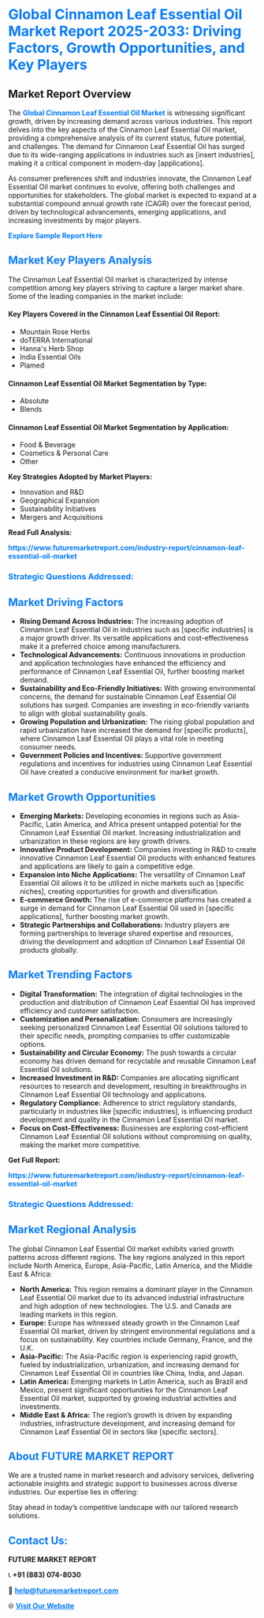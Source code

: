 <h1 style="color: #007BFF;">Global Cinnamon Leaf Essential Oil Market Report 2025-2033: Driving Factors, Growth Opportunities, and Key Players</h1>

<section id="overview">
<h2>Market Report Overview</h2>
<p>The <a href="https://www.futuremarketreport.com/industry-report/cinnamon-leaf-essential-oil-market" style="color: #007BFF; text-decoration: none;"><strong>Global Cinnamon Leaf Essential Oil Market</strong></a> is witnessing significant growth, driven by increasing demand across various industries. This report delves into the key aspects of the Cinnamon Leaf Essential Oil market, providing a comprehensive analysis of its current status, future potential, and challenges. The demand for Cinnamon Leaf Essential Oil has surged due to its wide-ranging applications in industries such as [insert industries], making it a critical component in modern-day [applications].</p>
<p>As consumer preferences shift and industries innovate, the Cinnamon Leaf Essential Oil market continues to evolve, offering both challenges and opportunities for stakeholders. The global market is expected to expand at a substantial compound annual growth rate (CAGR) over the forecast period, driven by technological advancements, emerging applications, and increasing investments by major players.</p>
</section>

<section id="overview">
<p><a href="https://www.futuremarketreport.com/request-sample/reportId=61889" style="color: #007BFF; text-decoration: none;"><strong>Explore Sample Report Here</strong></a></p>
</section>

<section id="key-players">
<h2 style="color: #007BFF;">Market Key Players Analysis</h2>
<p>The Cinnamon Leaf Essential Oil market is characterized by intense competition among key players striving to capture a larger market share. Some of the leading companies in the market include:</p>
<h4>Key Players Covered in the Cinnamon Leaf Essential Oil Report:</h4>
<ul><li>Mountain Rose Herbs</li><li>doTERRA International</li><li>Hanna&#039;s Herb Shop</li><li>India Essential Oils</li><li>Plamed</li></ul>
<h4>Cinnamon Leaf Essential Oil Market Segmentation by Type:</h4>
<ul><li>Absolute</li><li>Blends</li></ul>

<h4>Cinnamon Leaf Essential Oil Market Segmentation by Application:</h4>
<ul><li>Food &amp; Beverage</li><li>Cosmetics &amp; Personal Care</li><li>Other</li></ul>
<p><strong>Key Strategies Adopted by Market Players:</strong></p>
<ul>
<li>Innovation and R&D</li>
<li>Geographical Expansion</li>
<li>Sustainability Initiatives</li>
<li>Mergers and Acquisitions</li>
</ul>
</section>

<section>
<p><strong>Read Full Analysis: </strong></p><a href="https://www.futuremarketreport.com/industry-report/cinnamon-leaf-essential-oil-market" style="color: #007BFF; text-decoration: none;"><strong>https://www.futuremarketreport.com/industry-report/cinnamon-leaf-essential-oil-market</strong></a>
<h3 style="color: #007BFF;">Strategic Questions Addressed:</h3>
</section>

<section id="driving-factors">
<h2 style="color: #007BFF;">Market Driving Factors</h2>
<ul>
<li><strong>Rising Demand Across Industries:</strong> The increasing adoption of Cinnamon Leaf Essential Oil in industries such as [specific industries] is a major growth driver. Its versatile applications and cost-effectiveness make it a preferred choice among manufacturers.</li>
<li><strong>Technological Advancements:</strong> Continuous innovations in production and application technologies have enhanced the efficiency and performance of Cinnamon Leaf Essential Oil, further boosting market demand.</li>
<li><strong>Sustainability and Eco-Friendly Initiatives:</strong> With growing environmental concerns, the demand for sustainable Cinnamon Leaf Essential Oil solutions has surged. Companies are investing in eco-friendly variants to align with global sustainability goals.</li>
<li><strong>Growing Population and Urbanization:</strong> The rising global population and rapid urbanization have increased the demand for [specific products], where Cinnamon Leaf Essential Oil plays a vital role in meeting consumer needs.</li>
<li><strong>Government Policies and Incentives:</strong> Supportive government regulations and incentives for industries using Cinnamon Leaf Essential Oil have created a conducive environment for market growth.</li>
</ul>
</section>

<section id="growth-opportunities">
<h2 style="color: #007BFF;">Market Growth Opportunities</h2>
<ul>
<li><strong>Emerging Markets:</strong> Developing economies in regions such as Asia-Pacific, Latin America, and Africa present untapped potential for the Cinnamon Leaf Essential Oil market. Increasing industrialization and urbanization in these regions are key growth drivers.</li>
<li><strong>Innovative Product Development:</strong> Companies investing in R&D to create innovative Cinnamon Leaf Essential Oil products with enhanced features and applications are likely to gain a competitive edge.</li>
<li><strong>Expansion into Niche Applications:</strong> The versatility of Cinnamon Leaf Essential Oil allows it to be utilized in niche markets such as [specific niches], creating opportunities for growth and diversification.</li>
<li><strong>E-commerce Growth:</strong> The rise of e-commerce platforms has created a surge in demand for Cinnamon Leaf Essential Oil used in [specific applications], further boosting market growth.</li>
<li><strong>Strategic Partnerships and Collaborations:</strong> Industry players are forming partnerships to leverage shared expertise and resources, driving the development and adoption of Cinnamon Leaf Essential Oil products globally.</li>
</ul>
</section>

<section id="trending-factors">
<h2 style="color: #007BFF;">Market Trending Factors</h2>
<ul>
<li><strong>Digital Transformation:</strong> The integration of digital technologies in the production and distribution of Cinnamon Leaf Essential Oil has improved efficiency and customer satisfaction.</li>
<li><strong>Customization and Personalization:</strong> Consumers are increasingly seeking personalized Cinnamon Leaf Essential Oil solutions tailored to their specific needs, prompting companies to offer customizable options.</li>
<li><strong>Sustainability and Circular Economy:</strong> The push towards a circular economy has driven demand for recyclable and reusable Cinnamon Leaf Essential Oil solutions.</li>
<li><strong>Increased Investment in R&D:</strong> Companies are allocating significant resources to research and development, resulting in breakthroughs in Cinnamon Leaf Essential Oil technology and applications.</li>
<li><strong>Regulatory Compliance:</strong> Adherence to strict regulatory standards, particularly in industries like [specific industries], is influencing product development and quality in the Cinnamon Leaf Essential Oil market.</li>
<li><strong>Focus on Cost-Effectiveness:</strong> Businesses are exploring cost-efficient Cinnamon Leaf Essential Oil solutions without compromising on quality, making the market more competitive.</li>
</ul>
</section>

<section>
<p><strong>Get Full Report: </strong></p><a href="https://www.futuremarketreport.com/industry-report/cinnamon-leaf-essential-oil-market" style="color: #007BFF; text-decoration: none;"><strong>https://www.futuremarketreport.com/industry-report/cinnamon-leaf-essential-oil-market</strong></a>
<h3 style="color: #007BFF;">Strategic Questions Addressed:</h3>
</section>


<section id="regional-analysis">
<h2 style="color: #007BFF;">Market Regional Analysis</h2>
<p>The global Cinnamon Leaf Essential Oil market exhibits varied growth patterns across different regions. The key regions analyzed in this report include North America, Europe, Asia-Pacific, Latin America, and the Middle East & Africa:</p>
<ul>
<li><strong>North America:</strong> This region remains a dominant player in the Cinnamon Leaf Essential Oil market due to its advanced industrial infrastructure and high adoption of new technologies. The U.S. and Canada are leading markets in this region.</li>
<li><strong>Europe:</strong> Europe has witnessed steady growth in the Cinnamon Leaf Essential Oil market, driven by stringent environmental regulations and a focus on sustainability. Key countries include Germany, France, and the U.K.</li>
<li><strong>Asia-Pacific:</strong> The Asia-Pacific region is experiencing rapid growth, fueled by industrialization, urbanization, and increasing demand for Cinnamon Leaf Essential Oil in countries like China, India, and Japan.</li>
<li><strong>Latin America:</strong> Emerging markets in Latin America, such as Brazil and Mexico, present significant opportunities for the Cinnamon Leaf Essential Oil market, supported by growing industrial activities and investments.</li>
<li><strong>Middle East & Africa:</strong> The region’s growth is driven by expanding industries, infrastructure development, and increasing demand for Cinnamon Leaf Essential Oil in sectors like [specific sectors].</li>
</ul>
</section>

<footer>
<h2 style="color: #007BFF;">About FUTURE MARKET REPORT</h2>
<p>We are a trusted name in market research and advisory services, delivering actionable insights and strategic support to businesses across diverse industries. Our expertise lies in offering:</p>

<p>Stay ahead in today’s competitive landscape with our tailored research solutions.</p>

<h2 style="color: #007BFF;">Contact Us:</h2>
<p><strong>FUTURE MARKET REPORT</strong></p>
<p>📞 <strong>+91 (883) 074-8030</strong></p>
<p>📧 <strong><a href="mailto:help@futuremarketreport.com" style="color: #007BFF;">help@futuremarketreport.com</a></strong></p>
<p>🌐 <strong><a href="https://www.futuremarketreport.com/" style="color: #007BFF;">Visit Our Website</a></strong></p>
</footer>